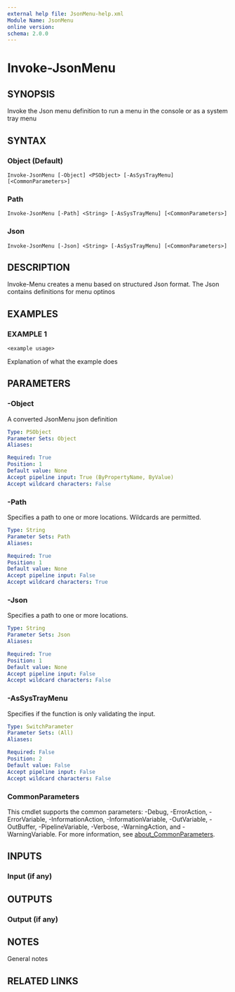 ```yaml
---
external help file: JsonMenu-help.xml
Module Name: JsonMenu
online version:
schema: 2.0.0
---
```


# Invoke-JsonMenu

## SYNOPSIS
Invoke the Json menu definition to run a menu in the console or as a system tray menu

## SYNTAX

### Object (Default)
```
Invoke-JsonMenu [-Object] <PSObject> [-AsSysTrayMenu] [<CommonParameters>]
```

### Path
```
Invoke-JsonMenu [-Path] <String> [-AsSysTrayMenu] [<CommonParameters>]
```

### Json
```
Invoke-JsonMenu [-Json] <String> [-AsSysTrayMenu] [<CommonParameters>]
```

## DESCRIPTION
Invoke-Menu creates a menu based on structured Json format.
The Json contains definitions for menu optinos

## EXAMPLES

### EXAMPLE 1
```
<example usage>
```

Explanation of what the example does

## PARAMETERS

### -Object
A converted JsonMenu json definition

```yaml
Type: PSObject
Parameter Sets: Object
Aliases:

Required: True
Position: 1
Default value: None
Accept pipeline input: True (ByPropertyName, ByValue)
Accept wildcard characters: False
```

### -Path
Specifies a path to one or more locations.
Wildcards are permitted.

```yaml
Type: String
Parameter Sets: Path
Aliases:

Required: True
Position: 1
Default value: None
Accept pipeline input: False
Accept wildcard characters: True
```

### -Json
Specifies a path to one or more locations.

```yaml
Type: String
Parameter Sets: Json
Aliases:

Required: True
Position: 1
Default value: None
Accept pipeline input: False
Accept wildcard characters: False
```

### -AsSysTrayMenu
Specifies if the function is only validating the input.

```yaml
Type: SwitchParameter
Parameter Sets: (All)
Aliases:

Required: False
Position: 2
Default value: False
Accept pipeline input: False
Accept wildcard characters: False
```

### CommonParameters
This cmdlet supports the common parameters: -Debug, -ErrorAction, -ErrorVariable, -InformationAction, -InformationVariable, -OutVariable, -OutBuffer, -PipelineVariable, -Verbose, -WarningAction, and -WarningVariable. For more information, see [about_CommonParameters](http://go.microsoft.com/fwlink/?LinkID=113216).

## INPUTS

### Input (if any)
## OUTPUTS

### Output (if any)
## NOTES
General notes

## RELATED LINKS

